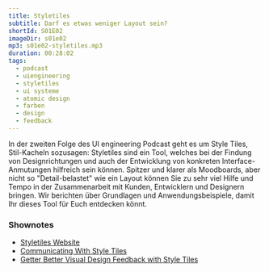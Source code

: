 ```yaml
---
title: Styletiles
subtitle: Darf es etwas weniger Layout sein?
shortId: S01E02
imageDir: s01e02
mp3: s01e02-styletiles.mp3
duration: 00:28:02
tags:
  - podcast
  - uiengineering
  - styletiles
  - ui systeme
  - atomic design
  - farben
  - design
  - feedback
---
```


In der zweiten Folge des UI engineering Podcast geht es um Style Tiles, Stil-Kacheln sozusagen: Styletiles sind ein Tool, welches bei der Findung von Designrichtungen und auch der Entwicklung von konkreten Interface-Anmutungen hilfreich sein können. Spitzer und klarer als Moodboards, aber nicht so "Detail-belastet" wie ein Layout können Sie zu sehr viel Hilfe und Tempo in der Zusammenarbeit mit Kunden, Entwicklern und Designern bringen. Wir berichten über Grundlagen und Anwendungsbeispiele, damit Ihr dieses Tool für Euch entdecken könnt.

<!-- more -->

### Shownotes

- [Styletiles Website](http://styletil.es)
- [Communicating With Style Tiles](https://medium.com/@chuckborowicz/communicating-with-style-tiles-19711bbea51f)
- [Getter Better Visual Design Feedback with Style Tiles](https://medium.com/@atomicobject/getter-better-visual-design-feedback-with-style-tiles-859e539d9fd)
